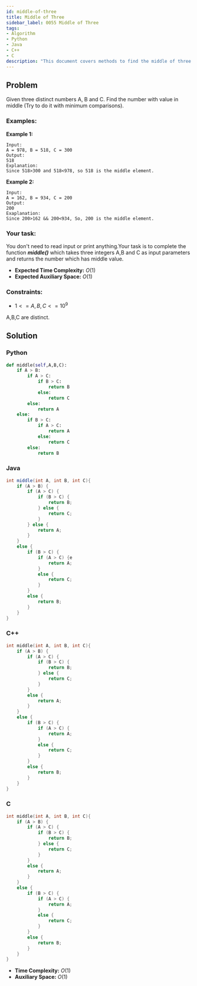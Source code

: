 ```yaml
---
id: middle-of-three
title: Middle of Three
sidebar_label: 0055 Middle of Three
tags:
- Algorithm
- Python
- Java
- C++
- C
description: "This document covers methods to find the middle of three given numbers in various programming languages."
---
```


## Problem

Given three distinct numbers A, B and C. Find the number with value in middle (Try to do it with minimum comparisons).

### Examples:
**Example 1:**
```
Input:
A = 978, B = 518, C = 300
Output:
518
Explanation:
Since 518>300 and 518<978, so 518 is the middle element.
```

**Example 2:**
```
Input:
A = 162, B = 934, C = 200
Output:
200
Exaplanation:
Since 200>162 && 200<934, So, 200 is the middle element.
```

### Your task:

You don't need to read input or print anything.Your task is to complete the function ***middle()*** which takes three integers A,B and C as input parameters and returns the number which has middle value.

- **Expected Time Complexity:** $O(1)$
- **Expected Auxiliary Space:** $O(1)$

### Constraints:

- $1<=A,B,C<=10^9$

A,B,C are distinct.

## Solution
### Python
```python
def middle(self,A,B,C):
    if A > B:
        if A > C:
            if B > C:
                return B
            else:
                return C
        else:
            return A
    else:
        if B > C:
            if A > C:
                return A
            else:
                return C
        else:
            return B
```

### Java
```java
int middle(int A, int B, int C){
    if (A > B) {
        if (A > C) {
            if (B > C) {
                return B;
            } else {
                return C;
            }
        } else {
            return A;
        }
    } 
    else {
        if (B > C) {
            if (A > C) {e
                return A;
            } 
            else {
                return C;
            }
        } 
        else {
            return B;
        }
    }
}
```

### C++
```cpp
int middle(int A, int B, int C){
    if (A > B) {
        if (A > C) {
            if (B > C) {
                return B;
            } else {
                return C;
            }
        } 
        else {
            return A;
        }
    } 
    else {
        if (B > C) {
            if (A > C) {
                return A;
            } 
            else {
                return C;
            }
        } 
        else {
            return B;
        }
    }
}
```

### C
```c
int middle(int A, int B, int C){
    if (A > B) {
        if (A > C) {
            if (B > C) {
                return B;
            } else {
                return C;
            }
        } 
        else {
            return A;
        }
    } 
    else {
        if (B > C) {
            if (A > C) {
                return A;
            } 
            else {
                return C;
            }
        } 
        else {
            return B;
        }
    }
}
```

- **Time Complexity:** $O(1)$
- **Auxiliary Space:** $O(1)$